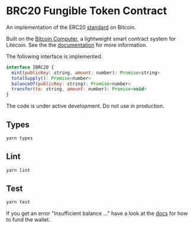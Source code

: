 # BRC20 Fungible Token Contract

An implementation of the ERC20 [standard](https://eips.ethereum.org/EIPS/eip-20) on Bitcoin.

Built on the [Bitcoin Computer](http://bitcoincomputer.io/), a lightweight smart contract system for Litecoin. See the the [documentation](https://docs.bitcoincomputer.io/advanced-examples/fungible-token/) for more information.

The following interface is implemented.

```js
interface IBRC20 {
  mint(publicKey: string, amount: number): Promise<string>
  totalSupply(): Promise<number>
  balanceOf(publicKey: string): Promise<number>
  transfer(to: string, amount: number): Promise<void>
}
```

The code is under active development. Do not use in production.

## Types

```js
yarn types
```

## Lint

```js
yarn lint
```

## Test

```js
yarn test
```

If you get an error "Insufficient balance ..." have a look at the [docs](https://docs.bitcoincomputer.io/troubleshoot/) for how to fund the wallet.
